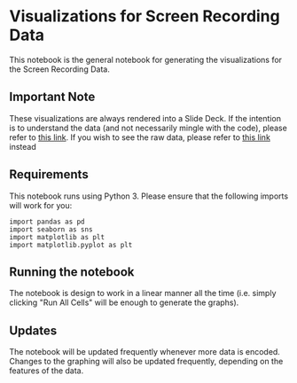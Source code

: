 # Visualizations for Screen Recording Data

This notebook is the general notebook for generating the visualizations for the Screen Recording Data. 

## Important Note
These visualizations are always rendered into a Slide Deck. If the intention is to understand the data (and not necessarily mingle with the code), please refer to [this link](https://drive.google.com/drive/folders/1G4Dr3S5Zxq8vBmx89CUk5fQKOjIkC1eR). If you wish to see the raw data, please refer to [this link](https://docs.google.com/spreadsheets/d/1v_sX0Bk54mcdoEeNj0L2ysR0rMvYh_G54-tchhOd3oo/edit?pli=1#gid=1601729613) instead

## Requirements
This notebook runs using Python 3.
Please ensure that the following imports will work for you: 

```
import pandas as pd
import seaborn as sns
import matplotlib as plt
import matplotlib.pyplot as plt
```

## Running the notebook

The notebook is design to work in a linear manner all the time (i.e. simply clicking "Run All Cells" will be enough to generate the graphs).

## Updates

The notebook will be updated frequently whenever more data is encoded. Changes to the graphing will also be updated frequently, depending on the features of the data.



